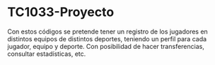 # TC1033-Proyecto
Con estos códigos se pretende tener un registro de los jugadores en distintos equipos de distintos deportes, teniendo un perfil para cada jugador, equipo y deporte. Con posibilidad de hacer transferencias, consultar estadísticas, etc.

